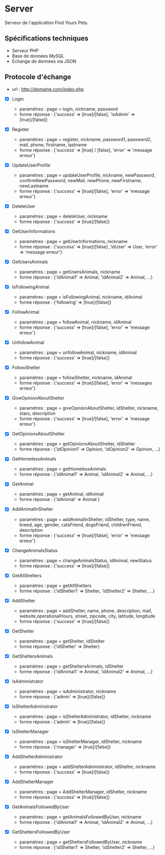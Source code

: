 # Server

Serveur de l'application Find Yours Pets.

## Spécifications techniques
- Serveur PHP
- Base de données MySQL
- Echange de données via JSON

## Protocole d'échange
- url : http://domaine.com/index.php

- [x] Login
  - paramètres :  page = login, nickname, password
  - forme réponse : {'success' => [true]/[false], 'isAdmin' => [true]/[false]}

- [x] Register
  - paramètres : page = register, nickname, password1, password2, mail, phone, firstname, lastname
  - forme réponse : {'success' => [true] / [false], 'error' => 'message erreur'}

- [x] UpdateUserProfile
  - paramètres : page = updateUserProfile, nickname, newPassword, confirmNewPassword, newMail, newPhone, newFirstname, newLastname
  - forme réponse : {'success' => [true]/[false], 'error' => 'message erreur'}

- [x] DeleteUser
  - paramètres : page = deleteUser, nickname
  - forme réponse : {'success' => [true]/[false]}

- [x] GetUserInformations
  - paramètres : page = getUserInformations, nickname
  - forme réponse : {'success' => [true]/[false] ,'idUser' => User, 'error' => 'message erreur'}

- [x] GetUsersAnimals
  - paramètres : page = getUsersAnimals, nickname
  - forme réponse : {'idAnimal1' => Animal, 'idAnimal2' => Animal, ...}

- [x] IsFollowingAnimal
  - paramètres : page = isFollowingAnimal, nickname, idAnimal
  - forme réponse : {'following' => [true]/[false]}

- [x] FollowAnimal
  - paramètres : page = followAnimal, nickname, idAnimal
  - forme réponse : {'success' => [true]/[false], 'error' => 'message erreur'}

- [x] UnfollowAnimal
  - paramètres : page = unfollowAnimal, nickname, idAnimal
  - forme réponse : {'success' => [true]/[false]}

- [x] FollowShelter
  - paramètres : page = followShelter, nickname, idAnimal
  - forme réponse : {'success' => [true]/[false], 'error' => 'messages erreur'}

- [x] GiveOpinionAboutShelter
  - paramètres : page = giveOpinionAboutShelter, idShelter, nickname, stars, description
  - forme réponse : {'success' => [true]/[false], 'error' => 'message erreur'}

- [x] GetOpinionsAboutShelter
  - paramètres : page = getOpinionsAboutShelter, idShelter
  - forme réponse : {'idOpinion1' => Opinion, 'idOpinion2' => Opinion, ...}

- [x] GetHomelessAnimals
  - paramètres : page = getHomelessAnimals
  - forme réponse : {'idAnimal1' => Animal, 'idAnimal2' => Animal, ...}

- [x] GetAnimal
  - paramètres : page = getAnimal, idAnimal
  - forme réponse : {'idAnimal' => Animal }

- [x] AddAnimalInShelter
  - paramètres : page = addAnimalInShelter, idShelter, type, name, breed, age, gender, catsFriend, dogsFriend, childrenFriend, description
  - forme réponse : {'success' => [true]/[false], 'error' => 'message erreur'}

- [x] ChangeAnimalsStatus
  - paramètres : page = changeAnimalsStatus, idAnimal, newStatus
  - forme réponse : {'success' => [true]/[false]}

- [x] GetAllShelters
  - paramètres : page = getAllShelters
  - forme réponse : {'idShelter1' => Shelter, 'idShelter2' => Shelter, ...}

- [x] AddShelter
  - paramètres : page = addShelter, name, phone, description, mail, website,operationalHours, street, zipcode, city, latitude, longitude
  - forme réponse : {'success' => [true]/[false]}

- [x] GetShelter
  - paramètres : page = getShelter, idShelter
  - forme réponse : {'idShelter' => Shelter}

- [x] GetSheltersAnimals
  - paramètres : page = getSheltersAnimals, idShelter
  - forme réponse : {'idAnimal1' => Animal, 'idAnimal2' => Animal, ...}

- [x] IsAdministrator
  - paramètres : page = isAdministrator, nickname
  - forme réponse : {'admin' => [true]/[false]}

- [x] IsShelterAdministrator
  - paramètres : page = isShelterAdministrator, idShelter, nickname
  - forme réponse : {'admin' => [true]/[false]}

- [x] IsShelterManager
  - paramètres : page = isShelterManager, idShelter, nickname
  - forme réponse : {'manager' => [true]/[false]}

- [x] AddShelterAdministrator
  - paramètres : page = addShelterAdministrator, idShelter, nickname
  - forme réponse : {'success' => [true]/[false]}

- [x] AddShelterManager
  - paramètres : page = AddShelterManager, idShelter, nickname
  - forme réponse : {'success' => [true]/[false]}

- [x] GetAnimalsFollowedByUser
  - paramètres : page = getAnimalsFollowedByUser, nickname
  - forme réponse : {'idAnimal1' => Animal, 'idAnimal2' => Animal, ...}

- [x] GetSheltersFollowedByUser
  - paramètres : page = getSheltersFollowedByUser, nickname
  - forme réponse : {'idShelter1' => Shelter, 'idShelter2' => Shelter, ...}
